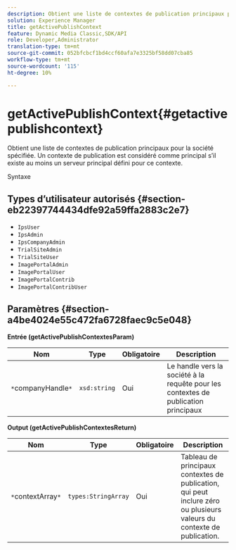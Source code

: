 ```yaml
---
description: Obtient une liste de contextes de publication principaux pour la société spécifiée. Un contexte de publication est considéré comme principal s’il existe au moins un serveur principal défini pour ce contexte.
solution: Experience Manager
title: getActivePublishContext
feature: Dynamic Media Classic,SDK/API
role: Developer,Administrator
translation-type: tm+mt
source-git-commit: 052bfcbcf1bd4ccf60afa7e3325bf58dd07cba85
workflow-type: tm+mt
source-wordcount: '115'
ht-degree: 10%

---
```



# getActivePublishContext{#getactivepublishcontext}

Obtient une liste de contextes de publication principaux pour la société spécifiée. Un contexte de publication est considéré comme principal s’il existe au moins un serveur principal défini pour ce contexte.

Syntaxe

## Types d’utilisateur autorisés {#section-eb22397744434dfe92a59ffa2883c2e7}

* `IpsUser`
* `IpsAdmin`
* `IpsCompanyAdmin`
* `TrialSiteAdmin`
* `TrialSiteUser`
* `ImagePortalAdmin`
* `ImagePortalUser`
* `ImagePortalContrib`
* `ImagePortalContribUser`

## Paramètres {#section-a4be4024e55c472fa6728faec9c5e048}

**Entrée (getActivePublishContextesParam)**

| Nom | Type | Obligatoire | Description |
|---|---|---|---|
| `*`companyHandle`*` | `xsd:string` | Oui | Le handle vers la société à la requête pour les contextes de publication principaux |

**Output (getActivePublishContextesReturn)**

| Nom | Type | Obligatoire | Description |
|---|---|---|---|
| `*`contextArray`*` | `types:StringArray` | Oui | Tableau de principaux contextes de publication, qui peut inclure zéro ou plusieurs valeurs du contexte de publication. |

